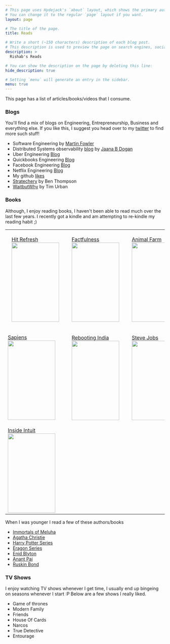```yaml
---
# This page uses Hydejack's `about` layout, which shows the primary author's picture and about text at the top.
# You can change it to the regular `page` layout if you want.
layout: page

# The title of the page.
title: Reads

# Write a short (~150 characters) description of each blog post.
# This description is used to preview the page on search engines, social media, etc.
description: >
  Rishab's Reads

# You can show the description on the page by deleting this line:
hide_description: true

# Setting `menu` will generate an entry in the sidebar.
menu: true
---
```


This page has a list of articles/books/videos that I consume. 

### Blogs
You'll find a mix of blogs on Engineering, Entrepreneurship, Business and everything else.
If you like this, I suggest you head over to my [twitter](https://twitter.com/rishabkdoshi/likes) to find more such stuff!

* Software Engineering by <a href="https://martinfowler.com/">Martin Fowler</a><br>
* Distributed Systems observability <a href="https://medium.com/observability">blog</a> by <a href="https://twitter.com/rakyll">Jaana B Dogan</a><br>
* Uber Engineering <a href="https://eng.uber.com/">Blog</a><br>
* Quickbooks Engineering <a href="https://quickbooks-engineering.intuit.com/">Blog</a><br>
* Facebook Engineering <a href="https://code.fb.com/">Blog</a><br>
* Netflix Engineering <a href="https://medium.com/netflix-techblog">Blog</a><br>
* My github <a href="https://github.com/rishabkdoshi?tab=stars">likes</a><br>
* <a href="https://stratechery.com/">Stratechery</a> by Ben Thompson <br>
* <a href="https://waitbutwhy.com">WaitbutWhy</a> by Tim Urban <br>

	
### Books
Although, I enjoy reading books, I haven't been able to read much over the last few years. I recently got a kindle and am attempting to re-kindle my reading habit ;)

<table>
	<tr style="padding:20px">
		<td style="padding:20px">
			<a href="https://rishabkdoshi.github.io/writes/2018/06/01/hit-refresh/">Hit Refresh</a>
			<img src="https://images.gr-assets.com/books/1506565784l/30835567.jpg" height="250" width="150" />
		</td>
		<td style="padding:20px">
			<a href="https://rishabkdoshi.github.io/writes/2018/06/18/factfulness/">Factfulness</a>
			<img src="https://images.gr-assets.com/books/1506097470l/34890015.jpg" height="250" width="150" />
		</td>
		<td style="padding:20px">
			<a href="https://www.goodreads.com/book/show/7613.Animal_Farm">Animal Farm</a>
			<img src="https://images.gr-assets.com/books/1424037542l/7613.jpg" height="250" width="150" />			
		</td>
	</tr>
	<tr style="padding:20px">
		<td>
			<a href="https://www.goodreads.com/book/photo/23692271-sapiens">Sapiens</a>
			<img src="https://images.gr-assets.com/books/1420585954l/23692271.jpg" height="250" width="150" />
		</td>
		<td style="padding:20px">
			<a href="https://www.goodreads.com/book/show/27420086-rebooting-india">Rebooting India</a>
			<img src="https://images.gr-assets.com/books/1446562076l/27420086.jpg" height="250" width="150" />
		</td>
		<td style="padding:20px">
			<a href="https://www.goodreads.com/book/show/11084145-steve-jobs">Steve Jobs</a>
			<img src="https://images.gr-assets.com/books/1511288482l/11084145.jpg" height="250" width="150" />
		</td>
	</tr>
	<tr style="padding:20px">
		<td>
			<a href="https://images.gr-assets.com/books/1387652197l/849477.jpg">Inside Intuit</a>
			<img src="https://images.gr-assets.com/books/1387652197l/849477.jpg" height="250" width="150" />
		</td>
	</tr>
	
</table>

When I was younger I read a few of these authors/books
* <a href="https://www.goodreads.com/book/show/7913305-the-immortals-of-meluha" target="_blank">Immortals of Meluha</a>
* <a href="https://www.goodreads.com/author/show/123715.Agatha_Christie" target="_blank">Agatha Christie</a>
* <a href="https://www.goodreads.com/series/45175-harry-potter" target="_blank">Harry Potter Series</a>
* <a href="https://www.goodreads.com/series/44866-the-inheritance-cycle" target="_blank">Eragon Series</a>
* <a href="https://www.goodreads.com/author/show/10657.Enid_Blyton" target="_blank">Enid Blyton</a>
* <a href="https://www.goodreads.com/author/show/106888.Anant_Pai" target="_blank">Anant Pai</a>
* <a href="https://www.goodreads.com/author/show/46603.Ruskin_Bond" target="_blank">Ruskin Bond</a>

### TV Shows

I enjoy watching TV shows whenever I get time, I usually end up bingeing on seasons whenever I start :P
Below are a few shows I really liked.

* Game of thrones
* Modern Family
* Friends
* House Of Cards
* Narcos
* True Detective
* Entourage


